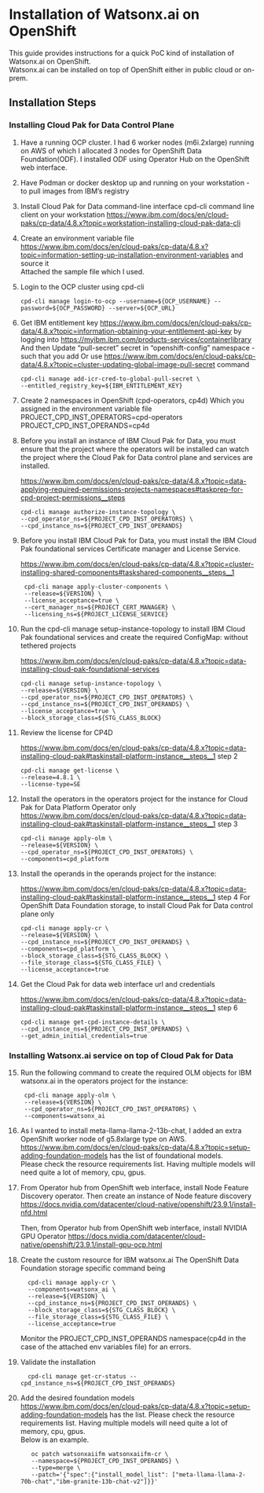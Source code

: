 # Installation of Watsonx.ai on OpenShift

This guide provides instructions for a quick PoC kind of installation of Watsonx.ai on OpenShift.<br/>
Watsonx.ai can be installed on top of OpenShift either in public cloud or on-prem.


## Installation Steps
### Installing Cloud Pak for Data Control Plane

1. Have a running OCP cluster.
   I had 6 worker nodes (m6i.2xlarge) running on AWS of which I allocated 3 nodes for OpenShift Data Foundation(ODF). I installed ODF using Operator Hub on the OpenShift web interface.
        
2. Have Podman or docker desktop up and running on your workstation - to pull images from IBM’s registry

3. Install Cloud Pak for Data command-line interface  cpd-cli command line client  on your workstation
  https://www.ibm.com/docs/en/cloud-paks/cp-data/4.8.x?topic=workstation-installing-cloud-pak-data-cli

4. Create an environment variable file
  https://www.ibm.com/docs/en/cloud-paks/cp-data/4.8.x?topic=information-setting-up-installation-environment-variables and source it
   <br/> Attached the sample file which I used.
       
 5. Login to the OCP cluster using cpd-cli
    
        cpd-cli manage login-to-ocp --username=${OCP_USERNAME} --password=${OCP_PASSWORD} --server=${OCP_URL}
        
 6. Get IBM entitlement key https://www.ibm.com/docs/en/cloud-paks/cp-data/4.8.x?topic=information-obtaining-your-entitlement-api-key by logging into https://myibm.ibm.com/products-services/containerlibrary
    And then 
    Update “pull-secret” secret in “openshift-config” namespace - such that you add
    Or use 
    https://www.ibm.com/docs/en/cloud-paks/cp-data/4.8.x?topic=cluster-updating-global-image-pull-secret command
    
        cpd-cli manage add-icr-cred-to-global-pull-secret \
        --entitled_registry_key=${IBM_ENTITLEMENT_KEY}


 7.  Create 2 namespaces in OpenShift (cpd-operators, cp4d)
     Which you assigned in the environment variable file
        PROJECT_CPD_INST_OPERATORS=cpd-operators
        PROJECT_CPD_INST_OPERANDS=cp4d

 8. Before you install an instance of IBM Cloud Pak for Data, you must ensure that the project where the operators will be installed can watch the project where the Cloud Pak for Data control plane and services are installed.

    https://www.ibm.com/docs/en/cloud-paks/cp-data/4.8.x?topic=data-applying-required-permissions-projects-namespaces#taskprep-for-cpd-project-permissions__steps

        cpd-cli manage authorize-instance-topology \
        --cpd_operator_ns=${PROJECT_CPD_INST_OPERATORS} \
        --cpd_instance_ns=${PROJECT_CPD_INST_OPERANDS}

9. Before you install IBM Cloud Pak for Data, you must install the IBM Cloud Pak foundational services Certificate manager and License Service.
    
    https://www.ibm.com/docs/en/cloud-paks/cp-data/4.8.x?topic=cluster-installing-shared-components#taskshared-components__steps__1

        cpd-cli manage apply-cluster-components \
        --release=${VERSION} \
        --license_acceptance=true \
        --cert_manager_ns=${PROJECT_CERT_MANAGER} \
        --licensing_ns=${PROJECT_LICENSE_SERVICE}
10. Run the cpd-cli manage setup-instance-topology to install IBM Cloud Pak foundational services and create the required ConfigMap: without tethered projects
    
    https://www.ibm.com/docs/en/cloud-paks/cp-data/4.8.x?topic=data-installing-cloud-pak-foundational-services


        cpd-cli manage setup-instance-topology \
        --release=${VERSION} \
        --cpd_operator_ns=${PROJECT_CPD_INST_OPERATORS} \
        --cpd_instance_ns=${PROJECT_CPD_INST_OPERANDS} \
        --license_acceptance=true \
        --block_storage_class=${STG_CLASS_BLOCK}
11. Review the license for CP4D
    
    https://www.ibm.com/docs/en/cloud-paks/cp-data/4.8.x?topic=data-installing-cloud-pak#taskinstall-platform-instance__steps__1 step 2

        cpd-cli manage get-license \
        --release=4.8.1 \
        --license-type=SE

12. Install the operators in the operators project for the instance for Cloud Pak for Data Platform Operator only 
    https://www.ibm.com/docs/en/cloud-paks/cp-data/4.8.x?topic=data-installing-cloud-pak#taskinstall-platform-instance__steps__1 step 3

        cpd-cli manage apply-olm \
        --release=${VERSION} \
        --cpd_operator_ns=${PROJECT_CPD_INST_OPERATORS} \
        --components=cpd_platform

13. Install the operands in the operands project for the instance:
    
    https://www.ibm.com/docs/en/cloud-paks/cp-data/4.8.x?topic=data-installing-cloud-pak#taskinstall-platform-instance__steps__1 step 4
    For OpenShift Data Foundation storage, to install Cloud Pak for Data control plane only

        cpd-cli manage apply-cr \
        --release=${VERSION} \
        --cpd_instance_ns=${PROJECT_CPD_INST_OPERANDS} \
        --components=cpd_platform \
        --block_storage_class=${STG_CLASS_BLOCK} \
        --file_storage_class=${STG_CLASS_FILE} \
        --license_acceptance=true

14. Get the Cloud Pak for data web interface url and credentials
    
    https://www.ibm.com/docs/en/cloud-paks/cp-data/4.8.x?topic=data-installing-cloud-pak#taskinstall-platform-instance__steps__1 step 6

        cpd-cli manage get-cpd-instance-details \
        --cpd_instance_ns=${PROJECT_CPD_INST_OPERANDS} \
        --get_admin_initial_credentials=true

### Installing Watsonx.ai service on top of Cloud Pak for Data 

15. Run the following command to create the required OLM objects for IBM watsonx.ai in the operators project for the instance:
	
         cpd-cli manage apply-olm \
         --release=${VERSION} \
         --cpd_operator_ns=${PROJECT_CPD_INST_OPERATORS} \
         --components=watsonx_ai

 16. As I wanted to install  meta-llama-llama-2-13b-chat, I added an extra OpenShift worker node of g5.8xlarge type on AWS. 
     https://www.ibm.com/docs/en/cloud-paks/cp-data/4.8.x?topic=setup-adding-foundation-models
     has the list of foundational models. <br/>Please check the resource requirements list. Having multiple models will need quite a lot of memory, cpu, gpus.


  17. From Operator hub from OpenShift web interface, install Node Feature Discovery operator. Then create an instance of Node feature discovery
      https://docs.nvidia.com/datacenter/cloud-native/openshift/23.9.1/install-nfd.html
      
      Then, from Operator hub from OpenShift web interface, install NVIDIA GPU Operator
      https://docs.nvidia.com/datacenter/cloud-native/openshift/23.9.1/install-gpu-ocp.html

  18. Create the custom resource for IBM watsonx.ai
      The OpenShift Data Foundation storage specific command being

            cpd-cli manage apply-cr \
            --components=watsonx_ai \
            --release=${VERSION} \
            --cpd_instance_ns=${PROJECT_CPD_INST_OPERANDS} \
            --block_storage_class=${STG_CLASS_BLOCK} \
            --file_storage_class=${STG_CLASS_FILE} \
            --license_acceptance=true

      Monitor the PROJECT_CPD_INST_OPERANDS namespace(cp4d in the case of the attached env variables file) for an errors.
 
      
   19. Validate the installation <br/>

             cpd-cli manage get-cr-status --cpd_instance_ns=${PROJECT_CPD_INST_OPERANDS}

   20.  Add the desired foundation models
        https://www.ibm.com/docs/en/cloud-paks/cp-data/4.8.x?topic=setup-adding-foundation-models
        has the list. Please check the resource requirements list. Having multiple models will need quite a lot of memory, cpu, gpus. <br/> Below is an example.

               oc patch watsonxaiifm watsonxaiifm-cr \
               --namespace=${PROJECT_CPD_INST_OPERANDS} \
               --type=merge \
               --patch='{"spec":{"install_model_list": ["meta-llama-llama-2-70b-chat","ibm-granite-13b-chat-v2"]}}'
               

                
